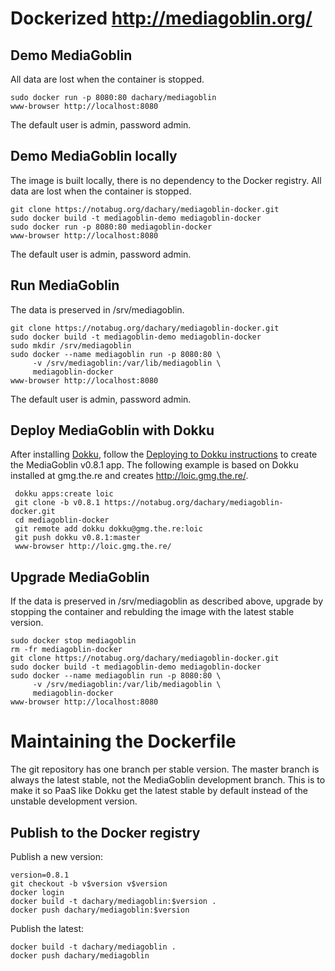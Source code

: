 Dockerized http://mediagoblin.org/
==================================

Demo MediaGoblin
----------------

All data are lost when the container is stopped.

    sudo docker run -p 8080:80 dachary/mediagoblin
    www-browser http://localhost:8080

The default user is admin, password admin.

Demo MediaGoblin locally
------------------------

The image is built locally, there is no dependency to the Docker registry. All data are lost when the container is stopped.

    git clone https://notabug.org/dachary/mediagoblin-docker.git
    sudo docker build -t mediagoblin-demo mediagoblin-docker
    sudo docker run -p 8080:80 mediagoblin-docker
    www-browser http://localhost:8080

The default user is admin, password admin.

Run MediaGoblin
---------------

The data is preserved in /srv/mediagoblin.

    git clone https://notabug.org/dachary/mediagoblin-docker.git
    sudo docker build -t mediagoblin-demo mediagoblin-docker
    sudo mkdir /srv/mediagoblin
    sudo docker --name mediagoblin run -p 8080:80 \
         -v /srv/mediagoblin:/var/lib/mediagoblin \
         mediagoblin-docker
    www-browser http://localhost:8080

The default user is admin, password admin.

Deploy MediaGoblin with Dokku
-----------------------------

After installing [Dokku](http://dokku.viewdocs.io/dokku/installation/), follow the [Deploying to Dokku instructions](http://dokku.viewdocs.io/dokku/application-deployment/) to create the MediaGoblin v0.8.1 app. The following example is based on Dokku installed at gmg.the.re and creates http://loic.gmg.the.re/.

     dokku apps:create loic
     git clone -b v0.8.1 https://notabug.org/dachary/mediagoblin-docker.git
     cd mediagoblin-docker
     git remote add dokku dokku@gmg.the.re:loic
     git push dokku v0.8.1:master
     www-browser http://loic.gmg.the.re/


Upgrade MediaGoblin
-------------------

If the data is preserved in /srv/mediagoblin as described above, upgrade by stopping the container and rebulding the image with the latest stable version.

    sudo docker stop mediagoblin
    rm -fr mediagoblin-docker
    git clone https://notabug.org/dachary/mediagoblin-docker.git
    sudo docker build -t mediagoblin-demo mediagoblin-docker
    sudo docker --name mediagoblin run -p 8080:80 \
         -v /srv/mediagoblin:/var/lib/mediagoblin \
         mediagoblin-docker
    www-browser http://localhost:8080

Maintaining the Dockerfile
==========================

The git repository has one branch per stable version. The master branch is always the latest stable, not the MediaGoblin development branch. This is to make it so PaaS like Dokku get the latest stable by
default instead of the unstable development version.

Publish to the Docker registry
------------------------------

Publish a new version:

    version=0.8.1
    git checkout -b v$version v$version
    docker login
    docker build -t dachary/mediagoblin:$version .
    docker push dachary/mediagoblin:$version

Publish the latest:

    docker build -t dachary/mediagoblin .
    docker push dachary/mediagoblin
